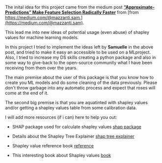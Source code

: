 The inital idea for this project came from the medium post [**“Approximate-Predictions” Make Feature Selection Radically Faster**](https://medium.com/towards-data-science/approximate-predictions-make-feature-selection-radically-faster-0f9664877687) from [from https://medium.com/@mazzanti.sam.](https://medium.com/@mazzanti.sam).

This lead me into new ideas of potential usage (even abuse) of shapley values for machine learning models.

In this project I tried to implement the ideas left by **Samuelle** in the above post, and tried to make it easy an accessible to be used on a MLproject. Also, I tried to increase my DS skills creating a python package and also in some way to give-back to the open-source community what I have been receiving from them over the years.

The main premise about the user of this package is that you know how to create you ML models and do some cleaning of the data previously.
Please don't throw garbage into any automatic process and expect that roses will come at the end of it.

The second big premise is that you are aquatinted  with shapley values and/or getting a shapley values table from some calibration data.

I will add more resources (if i can) here to help you out:

- SHAP package used for calculate shapley values [shap package](https://shap.readthedocs.io/en/latest/)

- Details about the Shapley Tree Explainer [shap tree explainer](https://shap.readthedocs.io/en/latest/example_notebooks/tabular_examples/tree_based_models/Census%20income%20classification%20with%20LightGBM.html)


- Shapley value reference book [reference](https://christophm.github.io/interpretable-ml-book/shapley.html)

- This interesting book about Shapley values [book](https://christophmolnar.com/books/shap/)
